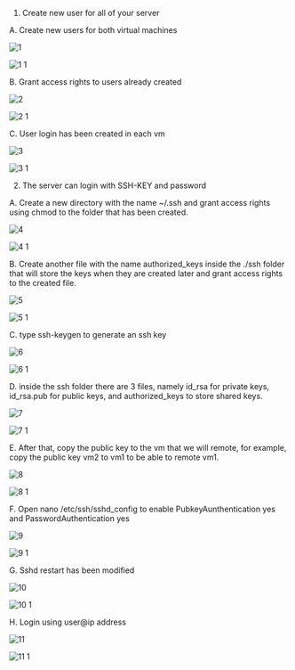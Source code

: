 1. Create new user for all of your server
   
A. Create new users for both virtual machines
 
![1](https://github.com/user-attachments/assets/c14677ff-f0c4-4720-b30d-f264201ea92b)

![1 1](https://github.com/user-attachments/assets/820b17f9-418e-4a6d-86ba-cf5708201217)

B. Grant access rights to users already created

![2](https://github.com/user-attachments/assets/1d65da25-8b79-4b77-a858-979b65aa0d66)

![2 1](https://github.com/user-attachments/assets/5db2554f-9359-48a9-b66a-38aff941dd82)

C. User login has been created in each vm

![3](https://github.com/user-attachments/assets/de0a317a-779b-4b9a-8fba-33dee60889a4)

![3 1](https://github.com/user-attachments/assets/2b4ad9b0-2871-4c30-a7ce-886a04568238)
  
2. The server can login with SSH-KEY and password

A. Create a new directory with the name ~/.ssh and grant access rights using chmod to the folder that has been created. 

![4](https://github.com/user-attachments/assets/b3a9a509-e4cf-4562-8ba4-b9397b0716fc)

![4 1](https://github.com/user-attachments/assets/b55e247c-e6df-49b4-8d20-e7b0b9e211ee)

B. Create another file with the name authorized_keys inside the ./ssh folder that will store the keys when they are created later and grant access rights to the created file.
  
![5](https://github.com/user-attachments/assets/1a7bd8c4-ebb0-473d-9dff-423d9237fed0)

![5 1](https://github.com/user-attachments/assets/d8ed4cad-ebae-49f9-b73f-422e96972bf8)

C. type ssh-keygen to generate an ssh key 

![6](https://github.com/user-attachments/assets/60c3441b-5171-4e48-baf3-6525d87d7662)

![6 1](https://github.com/user-attachments/assets/84369861-f6a2-4e63-9ca3-f5e13a5fd1e8)

D. inside the ssh folder there are 3 files, namely id_rsa for private keys, id_rsa.pub for public keys, and authorized_keys to store shared keys. 

![7](https://github.com/user-attachments/assets/4a8759b7-0338-49c7-92d7-aebf05685b53)

![7 1](https://github.com/user-attachments/assets/0f8656ae-740d-408f-9013-5d5b65631d8f)

E. After that, copy the public key to the vm that we will remote, for example, copy the public key vm2 to vm1 to be able to remote vm1.

![8](https://github.com/user-attachments/assets/a6436bfa-ccfc-491d-8fe3-953c54eff019)

![8 1](https://github.com/user-attachments/assets/516d4087-247e-4798-896f-b94cffb36a3f)

F. Open nano /etc/ssh/sshd_config to enable PubkeyAunthentication yes and PasswordAuthentication yes

![9](https://github.com/user-attachments/assets/f5ba53c1-7121-4e84-9a63-743a0c14205c)

![9 1](https://github.com/user-attachments/assets/8bb90664-6120-4cd2-b8a0-c7615aa34ac6)

G. Sshd restart has been modified

![10](https://github.com/user-attachments/assets/993407ef-16cd-40c5-a068-79238043a47b)

![10 1](https://github.com/user-attachments/assets/4a22e20b-9636-40f9-94e3-65fe7057bb29)

H. Login using user@ip address

![11](https://github.com/user-attachments/assets/46727d76-63e3-433c-9a04-529b344f9e86)

![11 1](https://github.com/user-attachments/assets/5cfff284-8731-4141-9a4b-0744421ada12)
